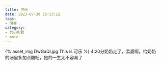 ```yaml
---
title: 可乐
date: 2023-07-30 15:53:22
tags:
- 博客
category:
- 代码和我
- more
---
```

{% asset_img DwGaQl.jpg This is 可乐 %}
4:20分奶奶走了，孟婆啊，给奶奶的汤里多加点糖吧，她的一生太不容易了